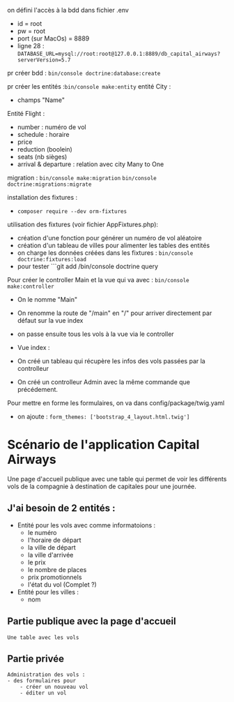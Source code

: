 on défini l'accès à la bdd dans fichier .env
- id = root
- pw = root
- port (sur MacOs) =  8889
- ligne 28 : ```DATABASE_URL=mysql://root:root@127.0.0.1:8889/db_capital_airways?serverVersion=5.7```

pr créer bdd : ```bin/console doctrine:database:create```

pr créer les entités :```bin/console make:entity```
entité City :
- champs "Name"

Entité Flight :
- number : numéro de vol
- schedule : horaire
- price
- reduction (boolein)
- seats (nb sièges)
- arrival & departure : relation avec city Many to One

migration : 
```bin/console make:migration```
```bin/console doctrine:migrations:migrate```

installation des fixtures :
- ```composer require --dev orm-fixtures```

utilisation des fixtures (voir fichier AppFixtures.php):
- création d'une fonction pour générer un numéro de vol aléatoire
- création d'un tableau de villes pour alimenter les tables des entités
- on charge les données créées dans les fixtures : ```bin/console doctrine:fixtures:load```
-  pour tester ```git add /bin/console doctrine query

Pour créer le controller Main et la vue qui va avec : 
```bin/console make:controller```
- On le nomme "Main"
- On renomme la route de "/main" en "/" pour arriver directement par défaut sur la vue index
- on passe ensuite tous les vols à la vue via le controller

- Vue index :
- On créé un tableau qui récupère les infos des vols passées par la controlleur

- On créé un controlleur Admin avec la même commande que précédement.

Pour mettre en forme les formulaires, on va dans config/package/twig.yaml
- on ajoute :     ```form_themes: ['bootstrap_4_layout.html.twig']```

# Scénario de l'application Capital Airways
Une page d'accueil publique avec une table qui permet de voir les différents vols de la compagnie à destination de capitales pour une journée.
## J'ai besoin de 2 entités : 
- Entité pour les vols avec comme informatoions :
    - le numéro
    - l'horaire de départ
    - la ville de départ
    - la ville d'arrivée
    - le prix
    - le nombre de places
    - prix promotionnels
    - l'état du vol (Complet ?)
- Entité pour les villes :
    - nom

## Partie publique avec la page d'accueil
    Une table avec les vols
## Partie privée
    Administration des vols :  
    - des formulaires pour 
        - créer un nouveau vol
        - éditer un vol